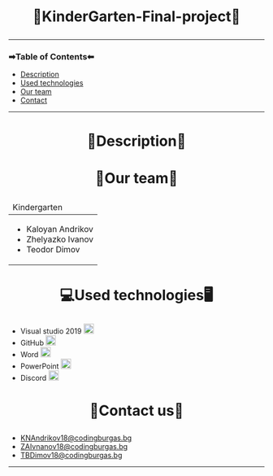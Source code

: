 # <p align="center">👶KinderGarten-Final-project👶</p>

---
### ➡Table of Contents⬅
- [Description](#description)
- [Used technologies](#used-technologies)
- [Our team](#our-team)
- [Contact](#contact-us)

---

# <p align="center">📄Description📄</p>
# <p align="center">👥Our team👥</p>
<table align="center">
  <thead>
    <tr>
      <td align="left">
      Kindergarten
      </td>
    </tr>
  </thead>
  <tbody>
    <tr>
      <td>
        <ul>
          <li>Kaloyan Andrikov</li>
          <li>Zhelyazko Ivanov</li>
          <li>Teodor Dimov</li>
        </ul>
      </td>
    </tr>
  </tbody>
</table>


# <p align="center">💻Used technologies🖥</p>

- Visual studio 2019 <img height="20" src="https://img.icons8.com/color/452/visual-studio-2019.png"/>
- GitHub <img height="20" src="https://rajlab.org/icons/github_white.png"/>
- Word <img height="20" src="https://logodownload.org/wp-content/uploads/2018/10/word-logo-1-1.png"/>
- PowerPoint <img height="20" src="https://bg.wizcase.com/wp-content/uploads/2020/02/Powerpoint-logo.png"/>
- Discord <img height="20" src="https://logos-world.net/wp-content/uploads/2020/12/Discord-Logo.png"/>

# <p align="center">📧Contact us📧</p>
- KNAndrikov18@codingburgas.bg
- ZAIvnanov18@codingburgas.bg
- TBDimov18@codingburgas.bg

---
